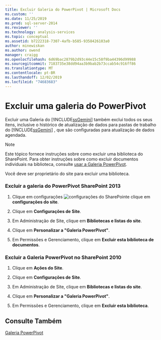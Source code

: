```yaml
---
title: Excluir Galeria do PowerPivot | Microsoft Docs
ms.custom: ''
ms.date: 11/25/2019
ms.prod: sql-server-2014
ms.reviewer: ''
ms.technology: analysis-services
ms.topic: conceptual
ms.assetid: b7222318-7307-4afb-b585-9358426103a0
author: minewiskan
ms.author: owend
manager: craigg
ms.openlocfilehash: 6d69bac2879b2d93c44e15c58f9ba44396d99988
ms.sourcegitcommit: 7183735e38dd94aa3b9bab2b73ccab54c916ff86
ms.translationtype: MT
ms.contentlocale: pt-BR
ms.lasthandoff: 12/02/2019
ms.locfileid: "74683683"
---
```

# <a name="delete-powerpivot-gallery"></a>Excluir uma galeria do PowerPivot
  Excluir uma Galeria do [!INCLUDE[ssGemini](../../includes/ssgemini-md.md)] também exclui todos os seus itens, inclusive o histórico de atualização de dados para pastas de trabalho do [!INCLUDE[ssGemini](../../includes/ssgemini-md.md)] , que são configuradas para atualização de dados agendada.  
  
> [!NOTE]  
>  Este tópico fornece instruções sobre como excluir uma biblioteca do SharePoint. Para obter instruções sobre como excluir documentos individuais na biblioteca, consulte [usar a Galeria PowerPivot](use-power-pivot-gallery.md).  
  
 Você deve ser proprietário do site para excluir uma biblioteca.  
  
### <a name="delete-powerpivot-gallery-sharepoint-2013"></a>Excluir a galeria do PowerPivot SharePoint 2013  
  
1.  Clique em configurações ![configurações do SharePoint](../media/as-sharepoint2013-settings-gear.gif "Configurações do SharePoint")e clique em **configurações do site**.  
  
2.  Clique em **Configurações de Site**.  
  
3.  Em Administração de Site, clique em **Bibliotecas e listas do site**.  
  
4.  Clique em **Personalizar a "Galeria PowerPivot"**.  
  
5.  Em Permissões e Gerenciamento, clique em **Excluir esta biblioteca de documentos**.  
  
### <a name="delete-powerpivot-gallery-sharepoint-2010"></a>Excluir a Galeria PowerPivot no SharePoint 2010  
  
1.  Clique em **Ações do Site**.  
  
2.  Clique em **Configurações de Site**.  
  
3.  Em Administração de Site, clique em **Bibliotecas e listas do site**.  
  
4.  Clique em **Personalizar a "Galeria PowerPivot"**.  
  
5.  Em Permissões e Gerenciamento, clique em **Excluir esta biblioteca**.  
  
## <a name="see-also"></a>Consulte Também  
 [Galeria PowerPivot](../../2014-toc/index.yml)  
  
  
